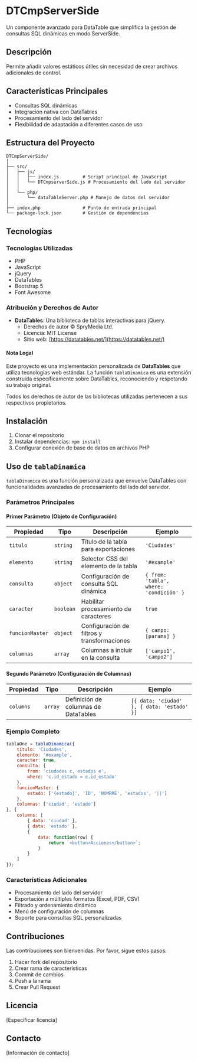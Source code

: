 # DTCmpServerSide

Un componente avanzado para DataTable que simplifica la gestión de consultas SQL dinámicas en modo ServerSide.

## Descripción

Permite añadir valores estáticos útiles sin necesidad de crear archivos adicionales de control.

## Características Principales

* Consultas SQL dinámicas
* Integración nativa con DataTables
* Procesamiento del lado del servidor
* Flexibilidad de adaptación a diferentes casos de uso

## Estructura del Proyecto

```tree
DTCmpServerSide/
│
├── src/
│   ├── js/
│   │   ├── index.js         # Script principal de JavaScript
│   │   └── DTCmpserverSide.js # Procesamiento del lado del servidor
│   │
│   └── php/
│       └── dataTableServer.php # Manejo de datos del servidor
│
├── index.php                # Punto de entrada principal
└── package-lock.json        # Gestión de dependencias
```

## Tecnologías

### Tecnologías Utilizadas

* PHP
* JavaScript
* jQuery
* DataTables
* Bootstrap 5
* Font Awesome

### Atribución y Derechos de Autor

* **DataTables**: Una biblioteca de tablas interactivas para jQuery. 
  * Derechos de autor © SpryMedia Ltd.
  * Licencia: MIT License
  * Sitio web: [https://datatables.net/](https://datatables.net/)

#### Nota Legal

Este proyecto es una implementación personalizada de **DataTables** que utiliza tecnologías web estándar. La función `tablaDinamica` es una extensión construida específicamente sobre DataTables, reconociendo y respetando su trabajo original.

Todos los derechos de autor de las bibliotecas utilizadas pertenecen a sus respectivos propietarios.

## Instalación

1. Clonar el repositorio
2. Instalar dependencias: `npm install`
3. Configurar conexión de base de datos en archivos PHP

## Uso de `tablaDinamica`

`tablaDinamica` es una función personalizada que envuelve DataTables con funcionalidades avanzadas de procesamiento del lado del servidor.

### Parámetros Principales

#### Primer Parámetro (Objeto de Configuración)

| Propiedad | Tipo | Descripción | Ejemplo |
|-----------|------|-------------|---------|
| `titulo` | `string` | Título de la tabla para exportaciones | `'Ciudades'` |
| `elemento` | `string` | Selector CSS del elemento de la tabla | `'#example'` |
| `consulta` | `object` | Configuración de consulta SQL dinámica | `{ from: 'tabla', where: 'condición' }` |
| `caracter` | `boolean` | Habilitar procesamiento de caracteres | `true` |
| `funcionMaster` | `object` | Configuración de filtros y transformaciones | `{ campo: [params] }` |
| `columnas` | `array` | Columnas a incluir en la consulta | `['campo1', 'campo2']` |

#### Segundo Parámetro (Configuración de Columnas)

| Propiedad | Tipo | Descripción | Ejemplo |
|-----------|------|-------------|---------|
| `columns` | `array` | Definición de columnas de DataTables | `[{ data: 'ciudad' }, { data: 'estado' }]` |

### Ejemplo Completo

```javascript
tablaOne = tablaDinamica({
    titulo: 'Ciudades',
    elemento: '#example',
    caracter: true,
    consulta: {
        from: 'ciudades c, estados e',
        where: 'c.id_estado = e.id_estado'
    },
    funcionMaster: {
        estado: ['{estado}', 'ID', 'NOMBRE', 'estados', '||']
    },
    columnas: ['ciudad', 'estado']
}, {
    columns: [
        { data: 'ciudad' },
        { data: 'estado' },
        { 
            data: function(row) {
                return `<button>Acciones</button>`;
            }
        }
    ]
});
```

### Características Adicionales

* Procesamiento del lado del servidor
* Exportación a múltiples formatos (Excel, PDF, CSV)
* Filtrado y ordenamiento dinámico
* Menú de configuración de columnas
* Soporte para consultas SQL personalizadas

## Contribuciones

Las contribuciones son bienvenidas. Por favor, sigue estos pasos:

1. Hacer fork del repositorio
2. Crear rama de características
3. Commit de cambios
4. Push a la rama
5. Crear Pull Request

## Licencia

[Especificar licencia]

## Contacto

[Información de contacto]
